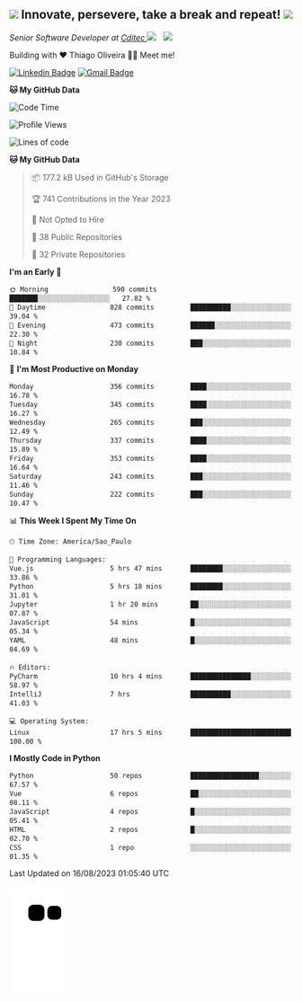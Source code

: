 <h2><img src="https://emojis.slackmojis.com/emojis/images/1531849430/4246/blob-sunglasses.gif?1531849430" width="30"/> Innovate, persevere, take a break and repeat! <img src="https://media.giphy.com/media/12oufCB0MyZ1Go/giphy.gif" width="50"></h2>
<img align='right' src="https://media.giphy.com/media/M9gbBd9nbDrOTu1Mqx/giphy.gif" width="230">
<p><em>Senior Software Developer at <a href="https://www.cditec.com.br/">Cditec
</a><img src="https://media.giphy.com/media/WUlplcMpOCEmTGBtBW/giphy.gif" width="30"> 
</em></p>



Building with ❤️ Thiago Oliveira 👋🏽 Meet me!

[![Linkedin Badge](https://img.shields.io/badge/-Thiago-blue?style=flat-square&logo=Linkedin&logoColor=white&link=https://www.linkedin.com/in/tgmarinho/)](https://www.linkedin.com/in/thiagoceconelo/) 
[![Gmail Badge](https://img.shields.io/badge/-thiceconelo@gmail.com-c14438?style=flat-square&logo=Gmail&logoColor=white&link=mailto:thiceconelo@gmail.com)](mailto:thiceconelo@gmail.com)

</em></p>

<!-- <span style="height ">
![Anurag's GitHub stats](https://github-readme-stats.vercel.app/api?username=arthurspk&show_icons=true&theme=tokyonight)
</span> -->

**🐱 My GitHub Data** 
<!--START_SECTION:waka-->
![Code Time](http://img.shields.io/badge/Code%20Time-447%20hrs%205%20mins-blue)

![Profile Views](http://img.shields.io/badge/Profile%20Views-2-blue)

![Lines of code](https://img.shields.io/badge/From%20Hello%20World%20I%27ve%20Written-3.6%20million%20lines%20of%20code-blue)

**🐱 My GitHub Data** 

> 📦 177.2 kB Used in GitHub's Storage 
 > 
> 🏆 741 Contributions in the Year 2023
 > 
> 🚫 Not Opted to Hire
 > 
> 📜 38 Public Repositories 
 > 
> 🔑 32 Private Repositories 
 > 
**I'm an Early 🐤** 

```text
🌞 Morning                590 commits         ███████░░░░░░░░░░░░░░░░░░   27.82 % 
🌆 Daytime                828 commits         ██████████░░░░░░░░░░░░░░░   39.04 % 
🌃 Evening                473 commits         ██████░░░░░░░░░░░░░░░░░░░   22.30 % 
🌙 Night                  230 commits         ███░░░░░░░░░░░░░░░░░░░░░░   10.84 % 
```
📅 **I'm Most Productive on Monday** 

```text
Monday                   356 commits         ████░░░░░░░░░░░░░░░░░░░░░   16.78 % 
Tuesday                  345 commits         ████░░░░░░░░░░░░░░░░░░░░░   16.27 % 
Wednesday                265 commits         ███░░░░░░░░░░░░░░░░░░░░░░   12.49 % 
Thursday                 337 commits         ████░░░░░░░░░░░░░░░░░░░░░   15.89 % 
Friday                   353 commits         ████░░░░░░░░░░░░░░░░░░░░░   16.64 % 
Saturday                 243 commits         ███░░░░░░░░░░░░░░░░░░░░░░   11.46 % 
Sunday                   222 commits         ███░░░░░░░░░░░░░░░░░░░░░░   10.47 % 
```


📊 **This Week I Spent My Time On** 

```text
🕑︎ Time Zone: America/Sao_Paulo

💬 Programming Languages: 
Vue.js                   5 hrs 47 mins       ████████░░░░░░░░░░░░░░░░░   33.86 % 
Python                   5 hrs 18 mins       ████████░░░░░░░░░░░░░░░░░   31.01 % 
Jupyter                  1 hr 20 mins        ██░░░░░░░░░░░░░░░░░░░░░░░   07.87 % 
JavaScript               54 mins             █░░░░░░░░░░░░░░░░░░░░░░░░   05.34 % 
YAML                     48 mins             █░░░░░░░░░░░░░░░░░░░░░░░░   04.69 % 

🔥 Editors: 
PyCharm                  10 hrs 4 mins       ███████████████░░░░░░░░░░   58.97 % 
IntelliJ                 7 hrs               ██████████░░░░░░░░░░░░░░░   41.03 % 

💻 Operating System: 
Linux                    17 hrs 5 mins       █████████████████████████   100.00 % 
```

**I Mostly Code in Python** 

```text
Python                   50 repos            █████████████████░░░░░░░░   67.57 % 
Vue                      6 repos             ██░░░░░░░░░░░░░░░░░░░░░░░   08.11 % 
JavaScript               4 repos             █░░░░░░░░░░░░░░░░░░░░░░░░   05.41 % 
HTML                     2 repos             █░░░░░░░░░░░░░░░░░░░░░░░░   02.70 % 
CSS                      1 repo              ░░░░░░░░░░░░░░░░░░░░░░░░░   01.35 % 
```




 Last Updated on 16/08/2023 01:05:40 UTC
<!--END_SECTION:waka-->

![Snake animation](https://github.com/rafaballerini/rafaballerini/blob/output/github-contribution-grid-snake.svg)


<!---
ceconelo/ceconelo is a ✨ special ✨ repository because its `README.md` (this file) appears on your GitHub profile.
You can click the Preview link to take a look at your changes.
--->

